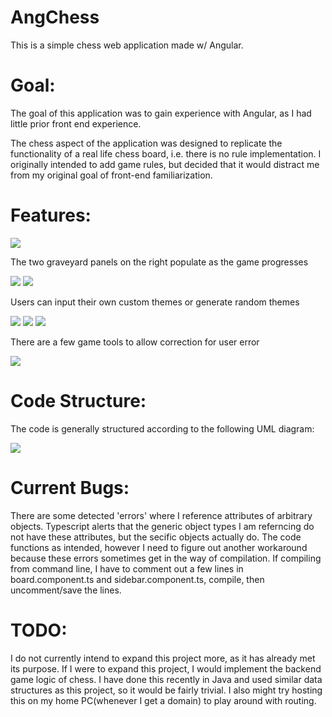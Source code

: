 # AngChess
This is a simple chess web application made w/ Angular. 

# Goal:

The goal of this application was to gain experience with Angular, as I had little prior front end experience. 

The chess aspect of the application was designed to replicate the functionality of a real life chess board, i.e. there is no rule implementation. I originally intended to add game rules, but decided that it would distract me from my original goal of front-end familiarization. 

# Features:

![](https://github.com/4ist/AngChess/blob/master/screenshots/pinkPurp.PNG)

The two graveyard panels on the right populate as the game progresses 

![](https://github.com/4ist/AngChess/blob/master/screenshots/showGraveyard.PNG)
![](https://github.com/4ist/AngChess/blob/master/screenshots/zoomGraveyard.PNG)

Users can input their own custom themes or generate random themes 

![](https://github.com/4ist/AngChess/blob/master/screenshots/customTheme.PNG)
![](https://github.com/4ist/AngChess/blob/master/screenshots/BoardCloseup.PNG)
![](https://github.com/4ist/AngChess/blob/master/screenshots/emptyBoard.PNG)

There are a few game tools to allow correction for user error 

![](https://github.com/4ist/AngChess/blob/master/screenshots/toolsNav.PNG)

# Code Structure:
The code is generally structured according to the following UML diagram:

![](https://github.com/4ist/AngChess/blob/master/screenshots/UML.PNG)


# Current Bugs:

There are some detected 'errors' where I reference attributes of arbitrary objects. Typescript alerts that the generic object types I am referncing do not have these attributes, but the secific objects actually do. The code functions as intended, however I need to figure out another workaround because these errors sometimes get in the way of compilation. If compiling from command line, I have to comment out a few lines in board.component.ts and sidebar.component.ts, compile, then uncomment/save the lines.

# TODO:

I do not currently intend to expand this project more, as it has already met its purpose. 
If I were to expand this project, I would implement the backend game logic of chess. I have done this recently in Java and used similar data structures as this project, so it would be fairly trivial. 
I also might try hosting this on my home PC(whenever I get a domain) to play around with routing. 
